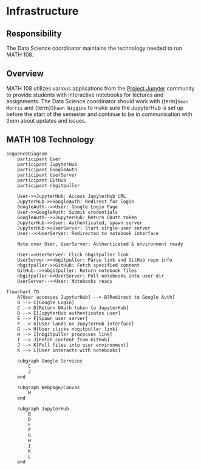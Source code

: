# Infrastructure

## Responsibility
The Data Science coordinator maintains the technology needed to run MATH 108.

## Overview
MATH 108 utilizes various applications from the [Project Jupyter](https://www.jupyter.org) community to provide students with interactive notebooks for lectures and assignments. The Data Science coordinator should work with {term}`Sean Morris` and {term}`Shawn Wiggins` to make sure the JupyterHub is set up before the start of the semester and continue to be in communication with them about updates and issues.

## MATH 108 Technology

```mermaid
sequenceDiagram
    participant User
    participant JupyterHub
    participant GoogleAuth
    participant UserServer
    participant GitHub
    participant nbgitpuller

    User->>JupyterHub: Access JupyterHub URL
    JupyterHub->>GoogleAuth: Redirect for login
    GoogleAuth-->>User: Google Login Page
    User->>GoogleAuth: Submit credentials
    GoogleAuth-->>JupyterHub: Return OAuth token
    JupyterHub->>User: Authenticated, spawn server
    JupyterHub->>UserServer: Start single-user server
    User-->>UserServer: Redirected to notebook interface

    Note over User, UserServer: Authenticated & environment ready

    User->>UserServer: Click nbgitpuller link
    UserServer->>nbgitpuller: Parse link and GitHub repo info
    nbgitpuller->>GitHub: Fetch specified content
    GitHub-->>nbgitpuller: Return notebook files
    nbgitpuller->>UserServer: Pull notebooks into user dir
    UserServer-->>User: Notebooks ready
```

```mermaid
flowchart TD
    A[User accesses JupyterHub] --> B[Redirect to Google Auth]
    B --> C[Google Login]
    C --> D[Return OAuth token to JupyterHub]
    D --> E[JupyterHub authenticates user]
    E --> F[Spawn user server]
    F --> G[User lands on JupyterHub interface]
    G --> H[User clicks nbgitpuller link]
    H --> I[nbgitpuller processes link]
    I --> J[Fetch content from GitHub]
    J --> K[Pull files into user environment]
    K --> L[User interacts with notebooks]
    
    subgraph Google Services
        C
        J
    end

    subgraph Webpage/Canvas
        H
    end

    subgraph JupyterHub
        B
        D
        E
        F
        G
        H
        I
        K
        L
    end
```